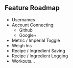 ## Feature Roadmap

* Usernames
* Account Connecting
  * Github
  * Google+
* Metric / Imperial Toggle
* Weigh Ins
* Recipe / Ingredient Saving
* Recipe / Ingredient Logging
* Workouts...
